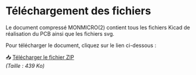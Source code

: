 # Téléchargement des fichiers

Le document compressé MONMICRO(2) contient tous les fichiers Kicad de réalisation du PCB ainsi que les fichiers svg.

Pour télécharger le document, cliquez sur le lien ci-dessous :  

📥 [Télécharger le fichier ZIP](MONMICRO(2).zip)  
*(Taille : 439 Ko)*
